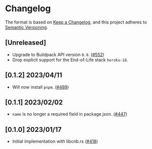 # Changelog
The format is based on [Keep a Changelog](https://keepachangelog.com/en/1.0.0/),
and this project adheres to [Semantic Versioning](https://semver.org/spec/v2.0.0.html).

## [Unreleased]

- Upgrade to Buildpack API version `0.9`. ([#552](https://github.com/heroku/buildpacks-nodejs/pull/552))
- Drop explicit support for the End-of-Life stack `heroku-18`.

## [0.1.2] 2023/04/11

- Will now install `pnpm`. ([#489](https://github.com/heroku/buildpacks-nodejs/pull/489))

## [0.1.1] 2023/02/02

- `name` is no longer a required field in package.json. ([#447](https://github.com/heroku/buildpacks-nodejs/pull/447))

## [0.1.0] 2023/01/17

- Initial implementation with libcnb.rs ([#418](https://github.com/heroku/buildpacks-nodejs/pull/418))
